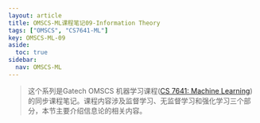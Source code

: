 ```yaml
---
layout: article
title: OMSCS-ML课程笔记09-Information Theory
tags: ["OMSCS", "CS7641-ML"]
key: OMSCS-ML-09
aside:
  toc: true
sidebar:
  nav: OMSCS-ML
---
```


> 这个系列是Gatech OMSCS 机器学习课程([CS 7641: Machine Learning](https://omscs.gatech.edu/cs-7641-machine-learning))的同步课程笔记。课程内容涉及监督学习、无监督学习和强化学习三个部分，本节主要介绍信息论的相关内容。
<!--more-->